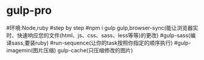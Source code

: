 # gulp-pro
#环境:Node,ruby
#step by step
#npm i gulp gulp,browser-sync(能让浏览器实时、快速响应您的文件(html、js、css、sass、less等等)的更改)
#gulp-sass(编译sass,要装ruby)
#run-sequence(让你的task按照你指定的顺序执行)
#gulp-imagemin(图片压缩) gulp-cache(只压缩修改的图片)

